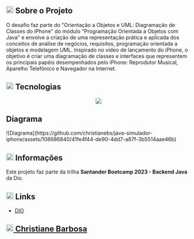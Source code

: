 <h2><img width="20px" src="https://github.com/christianebs/christianebs/assets/108686840/45469bba-2011-45d3-8d45-d03d56753e32"> Sobre o Projeto </h2>

O desafio faz parte do "Orientação a Objetos e UML: Diagramação de Classes do iPhone" do módulo "Programação Orientada a Objetos com Java" e envolve a criação de uma representação prática e aplicada dos conceitos de análise de negócios, requisitos, programação orientada a objetos e modelagem UML. Inspirado no vídeo de lançamento do iPhone, o objetivo é criar uma diagramação de classes e interfaces que representem os principais papéis desempenhados pelo iPhone: Reprodutor Musical, Aparelho Telefônico e Navegador na Internet.

<h2><img width="20px" src="https://github.com/christianebs/christianebs/assets/108686840/c3873651-a26c-4982-8a1f-61306770030e"> Tecnologias </h2>

<p align="center">
  <img src="https://img.shields.io/badge/java-0D1117?style=for-the-badge&logo=openjdk&logoColor=CC6699">
</p>

<h2>Diagrama</h2>
![Diagrama](https://github.com/christianebs/java-simulador-iphone/assets/108686840/41fe4f44-de90-4dd7-a87f-3b5514aae46b)


<h2><img width="20px" src="https://github.com/christianebs/christianebs/assets/108686840/5c7bf7c9-1183-43a0-9b86-49812dad39fc"> Informações </h2>

Este projeto faz parte da trilha **Santander Bootcamp 2023 - Backend Java** da Dio.

<h2><img width="20px" src="https://github.com/christianebs/christianebs/assets/108686840/a2e28590-7b92-43d6-bc0c-8f7461b1914c"> Links </h2>

- [DIO](https://www.dio.me/)

<h2><a href="https://christianebs.github.io/curriculo/"><img width="20px" src="https://github.com/christianebs/christianebs/assets/108686840/cc4e82ab-f1fc-436a-b3d2-89d5bdb11f32"> Christiane Barbosa </a></h2>
